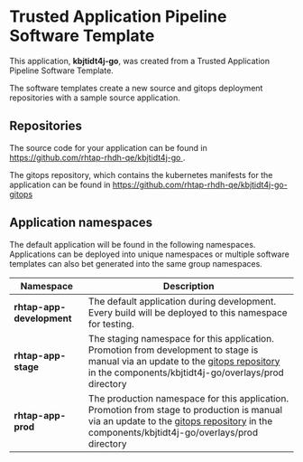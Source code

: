 # Trusted Application Pipeline Software Template

This application, **kbjtidt4j-go**, was created from a Trusted Application Pipeline Software Template.

The software templates create a new source and gitops deployment repositories with a sample source application. 

## Repositories

The source code for your application can be found in [https://github.com/rhtap-rhdh-qe/kbjtidt4j-go ](https://github.com/rhtap-rhdh-qe/kbjtidt4j-go ).
 
The gitops repository, which contains the kubernetes manifests for the application can be found in 
[https://github.com/rhtap-rhdh-qe/kbjtidt4j-go-gitops ](https://github.com/rhtap-rhdh-qe/kbjtidt4j-go-gitops ) 

## Application namespaces 

The default application will be found in the following namespaces. Applications can be deployed into unique namespaces or multiple software templates can also bet generated into the same group namespaces.  

|  Namespace   |  Description   |  
| -------- | -------- |   
| **rhtap-app-development** | The default application during development. Every build will be deployed to this namespace for testing. | 
| **rhtap-app-stage** | The staging namespace for this application. Promotion from development to stage is manual via an update to the [gitops repository](https://github.com/rhtap-rhdh-qe/kbjtidt4j-go-gitops ) in the components/kbjtidt4j-go/overlays/prod directory |  
| **rhtap-app-prod** | The production namespace for this application. Promotion from stage to production is manual via an update to the [gitops repository](https://github.com/rhtap-rhdh-qe/kbjtidt4j-go-gitops ) in the components/kbjtidt4j-go/overlays/prod directory | 